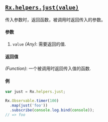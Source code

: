 ## [`Rx.helpers.just(value)`](https://github.com/Reactive-Extensions/RxJS/blob/master/src/core/headers/basicheader.js#L6)

传入参数时，返回函数，被调用时返回传入的参数。

#### 参数
1. `value` *(Any)*: 需要返回的值.

#### 返回值
*(Function)*: 一个被调用时返回传入值的函数.

#### 例

```js
var just = Rx.helpers.just;

Rx.Observable.timer(100)
  .map(just('foo'))
  .subscribe(console.log.bind(console));
// => foo
```
